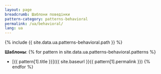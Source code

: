 ```yaml
---
layout: page
breadcrumb: Шаблони поведінки
pattern-category: patterns-behavioral
permalink: /ua/behavioral/
lang: ua
---
```

{% include {{ site.data.ua.patterns-behavioral.path }} %}

**Шаблоны**:
{% for pattern in site.data.ua.patterns-behavioral.patterns %}
* [{{ pattern[1].title }}]({{ site.baseurl }}{{ pattern[1].permalink }})
{% endfor %}